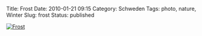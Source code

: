 Title: Frost
Date: 2010-01-21 09:15
Category: Schweden
Tags: photo, nature, Winter
Slug: frost
Status: published

[![Frost](/pic/frostorsahus_s.jpg "Frost")](/pic/frostorsahus_l.jpg)

